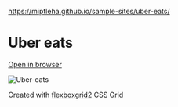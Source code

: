 https://miptleha.github.io/sample-sites/uber-eats/

# Uber eats

[Open in browser](https://miptleha.github.io/sample-sites/uber-eats/)

![Uber-eats](img/1-4.jpg)

Created with [flexboxgrid2](https://evgenyrodionov.github.io/flexboxgrid2/) CSS Grid
